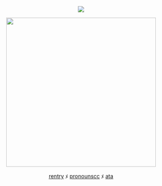 <div align="center">



![](https://komarev.com/ghpvc/?username=SIILENThill&color=78d6b8&label=✧)


<p align="center"> <img width="390" src="https://i.postimg.cc/VspmBzmJ/transparent-image.png"/>



[rentry](https://rentry.co/maxstrangerthings) ﾒ [pronounscc](https://pronouns.cc/@SILENTHILL) ﾒ [ata](https://maccieee.atabook.org/)
